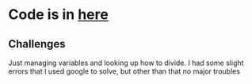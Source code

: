 # Code is in [here](assignments/arithmetic.asm)
## Challenges
Just managing variables and looking up how to divide. I had some slight errors that I used google to solve, but other than that no major troubles
